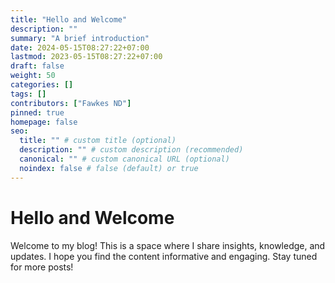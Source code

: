 ```yaml
---
title: "Hello and Welcome"
description: ""
summary: "A brief introduction"
date: 2024-05-15T08:27:22+07:00
lastmod: 2023-05-15T08:27:22+07:00
draft: false
weight: 50
categories: []
tags: []
contributors: ["Fawkes ND"]
pinned: true
homepage: false
seo:
  title: "" # custom title (optional)
  description: "" # custom description (recommended)
  canonical: "" # custom canonical URL (optional)
  noindex: false # false (default) or true
---
```


# Hello and Welcome

Welcome to my blog! This is a space where I share insights, knowledge, and updates. I hope you find the content informative and engaging. Stay tuned for more posts!
